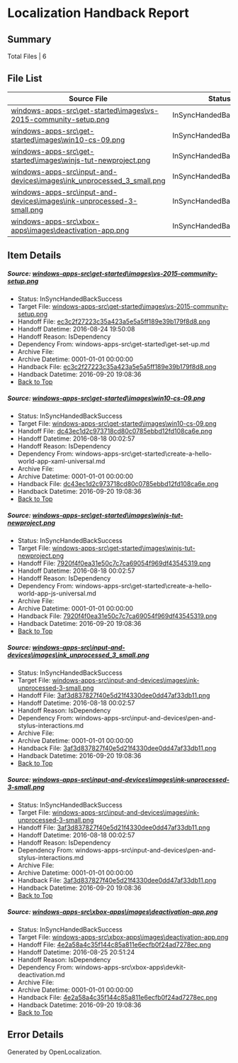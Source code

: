 # <a name='report-top'></a> Localization Handback Report

## Summary
 Total Files | 6

## File List
 Source File | Status | Details 
 ----------- | ------ | ------- 
 [windows-apps-src\get-started\images\vs-2015-community-setup.png](https://github.com/Microsoft/windows-apps/blob/a528d7e48f858250d2cbe779eb2babcf5d492318/windows-apps-src/get-started/images/vs-2015-community-setup.png) | InSyncHandedBackSuccess | [Details](#ec3c2f27223c35a423a5e5a5ff189e39b179f8d83794)
 [windows-apps-src\get-started\images\win10-cs-09.png](https://github.com/Microsoft/windows-apps/blob/ffcf6567ceacda3a7d20246c16e3ae1ef359f57e/windows-apps-src/get-started/images/win10-cs-09.png) | InSyncHandedBackSuccess | [Details](#dc43ec1d2c973718cd80c0785ebbd12fd108ca6e3851)
 [windows-apps-src\get-started\images\winjs-tut-newproject.png](https://github.com/Microsoft/windows-apps/blob/2587ce2e57eb2092b6650c0820f021d136864603/windows-apps-src/get-started/images/winjs-tut-newproject.png) | InSyncHandedBackSuccess | [Details](#7920f4f0ea31e50c7c7ca69054f969df435453193855)
 [windows-apps-src\input-and-devices\images\ink_unprocessed_3_small.png](https://github.com/Microsoft/windows-apps/blob/0f2ed552898f7cbb476055a6d6b7aa76545113b1/windows-apps-src/input-and-devices/images/ink_unprocessed_3_small.png) | InSyncHandedBackSuccess | [Details](#3af3d837827f40e5d21f4330dee0dd47af33db114173)
 [windows-apps-src\input-and-devices\images\ink-unprocessed-3-small.png](https://github.com/Microsoft/windows-apps/blob/5a6f3a87160ea30d1e451618be54714b575f23c2/windows-apps-src/input-and-devices/images/ink-unprocessed-3-small.png) | InSyncHandedBackSuccess | [Details](#3af3d837827f40e5d21f4330dee0dd47af33db114151)
 [windows-apps-src\xbox-apps\images\deactivation-app.png](https://github.com/Microsoft/windows-apps/blob/83e7159e0ccb9298a619fd6f9e53a364907e4cd5/windows-apps-src/xbox-apps/images/deactivation-app.png) | InSyncHandedBackSuccess | [Details](#4e2a58a4c35f144c85a811e6ecfb0f24ad7278ec8089)

## Item Details
##### <a name='ec3c2f27223c35a423a5e5a5ff189e39b179f8d83794'></a> Source: [windows-apps-src\get-started\images\vs-2015-community-setup.png](https://github.com/Microsoft/windows-apps/blob/a528d7e48f858250d2cbe779eb2babcf5d492318/windows-apps-src/get-started/images/vs-2015-community-setup.png)
* Status: InSyncHandedBackSuccess
* Target File: [windows-apps-src\get-started\images\vs-2015-community-setup.png](https://github.com/Microsoft/windows-apps.ja-jp/blob/5c6d9259af141965b708b5f6d1e19d8f3ccaf950/windows-apps-src/get-started/images/vs-2015-community-setup.png)
* Handoff File: [ec3c2f27223c35a423a5e5a5ff189e39b179f8d8.png](https://github.com/Microsoft/WDG.handoff/blob/1d08a4c0fcc35b3f34ca76988eb35d54037f2adb/ol-handoff/Microsoft/windows-apps.ja-jp/master/ec3c2f27223c35a423a5e5a5ff189e39b179f8d8.png)
* Handoff Datetime: 2016-08-24 19:50:08
* Handoff Reason: IsDependency
* Dependency From: windows-apps-src\get-started\get-set-up.md
* Archive File: 
* Archive Datetime: 0001-01-01 00:00:00
* Handback File: [ec3c2f27223c35a423a5e5a5ff189e39b179f8d8.png](https://github.com/Microsoft/WDG.handback/blob/e14ade464818755878f5dade5ad897bb86fdb040/ol-handback/Microsoft/windows-apps.ja-jp/master/ec3c2f27223c35a423a5e5a5ff189e39b179f8d8.png)
* Handback Datetime: 2016-09-20 19:08:36
* [Back to Top](#report-top)

##### <a name='dc43ec1d2c973718cd80c0785ebbd12fd108ca6e3851'></a> Source: [windows-apps-src\get-started\images\win10-cs-09.png](https://github.com/Microsoft/windows-apps/blob/ffcf6567ceacda3a7d20246c16e3ae1ef359f57e/windows-apps-src/get-started/images/win10-cs-09.png)
* Status: InSyncHandedBackSuccess
* Target File: [windows-apps-src\get-started\images\win10-cs-09.png](https://github.com/Microsoft/windows-apps.ja-jp/blob/5c6d9259af141965b708b5f6d1e19d8f3ccaf950/windows-apps-src/get-started/images/win10-cs-09.png)
* Handoff File: [dc43ec1d2c973718cd80c0785ebbd12fd108ca6e.png](https://github.com/Microsoft/WDG.handoff/blob/0bbfab58289c35ca5e09f6b005f6e350871e449e/ol-handoff/Microsoft/windows-apps.ja-jp/master/dc43ec1d2c973718cd80c0785ebbd12fd108ca6e.png)
* Handoff Datetime: 2016-08-18 00:02:57
* Handoff Reason: IsDependency
* Dependency From: windows-apps-src\get-started\create-a-hello-world-app-xaml-universal.md
* Archive File: 
* Archive Datetime: 0001-01-01 00:00:00
* Handback File: [dc43ec1d2c973718cd80c0785ebbd12fd108ca6e.png](https://github.com/Microsoft/WDG.handback/blob/e14ade464818755878f5dade5ad897bb86fdb040/ol-handback/Microsoft/windows-apps.ja-jp/master/dc43ec1d2c973718cd80c0785ebbd12fd108ca6e.png)
* Handback Datetime: 2016-09-20 19:08:36
* [Back to Top](#report-top)

##### <a name='7920f4f0ea31e50c7c7ca69054f969df435453193855'></a> Source: [windows-apps-src\get-started\images\winjs-tut-newproject.png](https://github.com/Microsoft/windows-apps/blob/2587ce2e57eb2092b6650c0820f021d136864603/windows-apps-src/get-started/images/winjs-tut-newproject.png)
* Status: InSyncHandedBackSuccess
* Target File: [windows-apps-src\get-started\images\winjs-tut-newproject.png](https://github.com/Microsoft/windows-apps.ja-jp/blob/5c6d9259af141965b708b5f6d1e19d8f3ccaf950/windows-apps-src/get-started/images/winjs-tut-newproject.png)
* Handoff File: [7920f4f0ea31e50c7c7ca69054f969df43545319.png](https://github.com/Microsoft/WDG.handoff/blob/0bbfab58289c35ca5e09f6b005f6e350871e449e/ol-handoff/Microsoft/windows-apps.ja-jp/master/7920f4f0ea31e50c7c7ca69054f969df43545319.png)
* Handoff Datetime: 2016-08-18 00:02:57
* Handoff Reason: IsDependency
* Dependency From: windows-apps-src\get-started\create-a-hello-world-app-js-universal.md
* Archive File: 
* Archive Datetime: 0001-01-01 00:00:00
* Handback File: [7920f4f0ea31e50c7c7ca69054f969df43545319.png](https://github.com/Microsoft/WDG.handback/blob/e14ade464818755878f5dade5ad897bb86fdb040/ol-handback/Microsoft/windows-apps.ja-jp/master/7920f4f0ea31e50c7c7ca69054f969df43545319.png)
* Handback Datetime: 2016-09-20 19:08:36
* [Back to Top](#report-top)

##### <a name='3af3d837827f40e5d21f4330dee0dd47af33db114173'></a> Source: [windows-apps-src\input-and-devices\images\ink_unprocessed_3_small.png](https://github.com/Microsoft/windows-apps/blob/0f2ed552898f7cbb476055a6d6b7aa76545113b1/windows-apps-src/input-and-devices/images/ink_unprocessed_3_small.png)
* Status: InSyncHandedBackSuccess
* Target File: [windows-apps-src\input-and-devices\images\ink-unprocessed-3-small.png](https://github.com/Microsoft/windows-apps.ja-jp/blob/5c6d9259af141965b708b5f6d1e19d8f3ccaf950/windows-apps-src/input-and-devices/images/ink-unprocessed-3-small.png)
* Handoff File: [3af3d837827f40e5d21f4330dee0dd47af33db11.png](https://github.com/Microsoft/WDG.handoff/blob/0bbfab58289c35ca5e09f6b005f6e350871e449e/ol-handoff/Microsoft/windows-apps.ja-jp/master/3af3d837827f40e5d21f4330dee0dd47af33db11.png)
* Handoff Datetime: 2016-08-18 00:02:57
* Handoff Reason: IsDependency
* Dependency From: windows-apps-src\input-and-devices\pen-and-stylus-interactions.md
* Archive File: 
* Archive Datetime: 0001-01-01 00:00:00
* Handback File: [3af3d837827f40e5d21f4330dee0dd47af33db11.png](https://github.com/Microsoft/WDG.handback/blob/e14ade464818755878f5dade5ad897bb86fdb040/ol-handback/Microsoft/windows-apps.ja-jp/master/3af3d837827f40e5d21f4330dee0dd47af33db11.png)
* Handback Datetime: 2016-09-20 19:08:36
* [Back to Top](#report-top)

##### <a name='3af3d837827f40e5d21f4330dee0dd47af33db114151'></a> Source: [windows-apps-src\input-and-devices\images\ink-unprocessed-3-small.png](https://github.com/Microsoft/windows-apps/blob/5a6f3a87160ea30d1e451618be54714b575f23c2/windows-apps-src/input-and-devices/images/ink-unprocessed-3-small.png)
* Status: InSyncHandedBackSuccess
* Target File: [windows-apps-src\input-and-devices\images\ink-unprocessed-3-small.png](https://github.com/Microsoft/windows-apps.ja-jp/blob/5c6d9259af141965b708b5f6d1e19d8f3ccaf950/windows-apps-src/input-and-devices/images/ink-unprocessed-3-small.png)
* Handoff File: [3af3d837827f40e5d21f4330dee0dd47af33db11.png](https://github.com/Microsoft/WDG.handoff/blob/0bbfab58289c35ca5e09f6b005f6e350871e449e/ol-handoff/Microsoft/windows-apps.ja-jp/master/3af3d837827f40e5d21f4330dee0dd47af33db11.png)
* Handoff Datetime: 2016-08-18 00:02:57
* Handoff Reason: IsDependency
* Dependency From: windows-apps-src\input-and-devices\pen-and-stylus-interactions.md
* Archive File: 
* Archive Datetime: 0001-01-01 00:00:00
* Handback File: [3af3d837827f40e5d21f4330dee0dd47af33db11.png](https://github.com/Microsoft/WDG.handback/blob/e14ade464818755878f5dade5ad897bb86fdb040/ol-handback/Microsoft/windows-apps.ja-jp/master/3af3d837827f40e5d21f4330dee0dd47af33db11.png)
* Handback Datetime: 2016-09-20 19:08:36
* [Back to Top](#report-top)

##### <a name='4e2a58a4c35f144c85a811e6ecfb0f24ad7278ec8089'></a> Source: [windows-apps-src\xbox-apps\images\deactivation-app.png](https://github.com/Microsoft/windows-apps/blob/83e7159e0ccb9298a619fd6f9e53a364907e4cd5/windows-apps-src/xbox-apps/images/deactivation-app.png)
* Status: InSyncHandedBackSuccess
* Target File: [windows-apps-src\xbox-apps\images\deactivation-app.png](https://github.com/Microsoft/windows-apps.ja-jp/blob/5c6d9259af141965b708b5f6d1e19d8f3ccaf950/windows-apps-src/xbox-apps/images/deactivation-app.png)
* Handoff File: [4e2a58a4c35f144c85a811e6ecfb0f24ad7278ec.png](https://github.com/Microsoft/WDG.handoff/blob/7aef972934cbd7076d5c1bd28608ef187d620b3d/ol-handoff/Microsoft/windows-apps.ja-jp/master/4e2a58a4c35f144c85a811e6ecfb0f24ad7278ec.png)
* Handoff Datetime: 2016-08-25 20:51:24
* Handoff Reason: IsDependency
* Dependency From: windows-apps-src\xbox-apps\devkit-deactivation.md
* Archive File: 
* Archive Datetime: 0001-01-01 00:00:00
* Handback File: [4e2a58a4c35f144c85a811e6ecfb0f24ad7278ec.png](https://github.com/Microsoft/WDG.handback/blob/e14ade464818755878f5dade5ad897bb86fdb040/ol-handback/Microsoft/windows-apps.ja-jp/master/4e2a58a4c35f144c85a811e6ecfb0f24ad7278ec.png)
* Handback Datetime: 2016-09-20 19:08:36
* [Back to Top](#report-top)


## Error Details

Generated by OpenLocalization.

